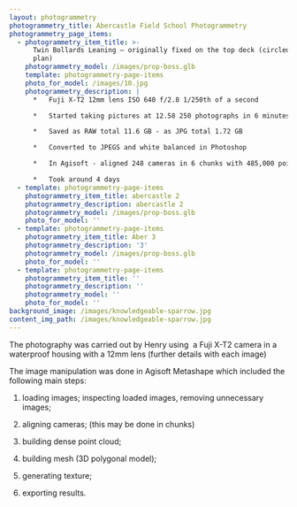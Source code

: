 ```yaml
---
layout: photogrammetry
photogrammetry_title: Abercastle Field School Photogrammetry
photogrammetry_page_items:
  - photogrammetry_item_title: >-
      Twin Bollards Leaning – originally fixed on the top deck (circled blue on
      plan)
    photogrammetry_model: /images/prop-boss.glb
    template: photogrammetry-page-items
    photo_for_model: /images/10.jpg
    photogrammetry_description: |
      *   Fuji X-T2 12mm lens ISO 640 f/2.8 1/250th of a second

      *   Started taking pictures at 12.58 250 photographs in 6 minutes

      *   Saved as RAW total 11.6 GB - as JPG total 1.72 GB

      *   Converted to JPEGS and white balanced in Photoshop

      *   In Agisoft - aligned 248 cameras in 6 chunks with 485,000 points

      *   Took around 4 days
  - template: photogrammetry-page-items
    photogrammetry_item_title: abercastle 2
    photogrammetry_description: abercastle 2
    photogrammetry_model: /images/prop-boss.glb
    photo_for_model: ''
  - template: photogrammetry-page-items
    photogrammetry_item_title: Aber 3
    photogrammetry_description: '3'
    photogrammetry_model: /images/prop-boss.glb
    photo_for_model: ''
  - template: photogrammetry-page-items
    photogrammetry_item_title: ''
    photogrammetry_description: ''
    photogrammetry_model: ''
    photo_for_model: ''
background_image: /images/knowledgeable-sparrow.jpg
content_img_path: /images/knowledgeable-sparrow.jpg
---
```

The photography was carried out by Henry using  a Fuji X-T2 camera in a waterproof housing with a 12mm lens (further details with each image)

The image manipulation was done in Agisoft Metashape which included the following main steps:

1.  loading images; inspecting loaded images, removing unnecessary images; 

2.  aligning cameras; (this may be done in chunks)

3.  building dense point cloud;

4.  building mesh (3D polygonal model);

5.  generating texture;

6.  exporting results.